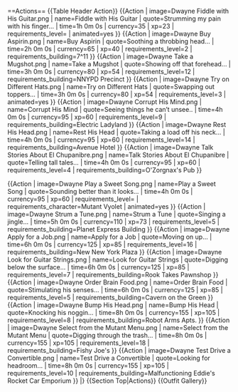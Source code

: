 ==Actions==
{{Table Header Action}}
{{Action
| image=Dwayne Fiddle with His Guitar.png
| name=Fiddle with His Guitar
| quote=Strumming my pain with his finger...
| time=1h 0m 0s
| currency=35
| xp=23
| requirements_level=
| animated=yes
}}
{{Action
| image=Dwayne Buy Aspirin.png
| name=Buy Aspirin
| quote=Soothing a throbbing head...
| time=2h 0m 0s
| currency=65
| xp=40
| requirements_level=2
| requirements_building=7^11
}}
{{Action
| image=Dwayne Take a Mugshot.png
| name=Take a Mugshot
| quote=Showing off that forehead...
| time=3h 0m 0s
| currency=80
| xp=54
| requirements_level=12
| requirements_building=NNYPD Precinct
}}
{{Action
| image=Dwayne Try on Different Hats.png
| name=Try on Different Hats
| quote=Swapping out toppers...
| time=3h 0m 0s
| currency=80
| xp=54
| requirements_level=3
| animated=yes
}}
{{Action
| image=Dwayne Corrupt His Mind.png
| name=Corrupt His Mind
| quote=Seeing things he can’t unsee.. <!--only two dots in game-->
| time=4h 0m 0s
| currency=95
| xp=60
| requirements_level=9
| requirements_building=Electric Ladyland
}}
{{Action
| image=Dwayne Rest His Head.png
| name=Rest His Head
| quote=Taking a load off his neck...
| time=4h 0m 0s
| currency=95
| xp=60
| requirements_level=14
| requirements_building=Avenue Hotel
}}
{{Action
| image=Dwayne Talk Stories About El Chupanibre.png
| name=Talk Stories About El Chupanibre
| quote=Telling tall tales...
| time=4h 0m 0s
| currency=95
| xp=60
| requirements_level=4
| requirements_building=O'Zorgnax's Pub
}}

{{Action
| image=Dwayne Play a Sweet Song.png
| name=Play a Sweet Song
| quote=Sounding better than it looks...
| time=4h 0m 0s
| currency=95
| xp=60
| requirements_level=
| requirements_character=Mutant Vyolet
| animated=yes
}}
{{Action
| image=Dwayne Strum a Tune.png
| name=Strum a Tune
| quote=Singing a jingle...
| time=5h 0m 0s
| currency=110
| xp=73
| requirements_level=5
| requirements_building=Planet Express Building
}}
{{Action
| image=Dwayne Apply for a Job.png
| name=Apply for a Job
| quote=Moving on up...
| time=6h 0m 0s
| currency=125
| xp=85
| requirements_level=16
| requirements_building=New New York Plaza
}}
{{Action
| image=Dwayne Look for Guitar Strings.png
| name=Look for Guitar Strings
| quote=Digging below the surface...
| time=6h 0m 0s
| currency=125
| xp=85
| requirements_level=7
| requirements_building=Rook Takes Pawnshop
}}
{{Action
| image=Dwayne Order Brain Food.png
| name=Order Brain Food
| quote=Stimulating his senses...
| time=6h 0m 0s
| currency=125
| xp=85
| requirements_level=5
| requirements_building=Cavern on the Green
}}
{{Action
| image=Dwayne Bump His Head.png
| name=Bump His Head
| quote=Knocking his noggin...
| time=8h 0m 0s
| currency=155
| xp=105
| requirements_level=8
| requirements_building=Robot Arms Apts.
}}
{{Action
| image=Dwayne Select from the Mutant Menu.png
| name=Select from the Mutant Menu
| quote=Digging through the trash...
| time=8h 0m 0s
| currency=155
| xp=105
| requirements_level=18
| requirements_building=Fishy Joe's
}}
{{Action
| image=Dwayne Test Drive a Convertible.png
| name=Test Drive a Convertible
| quote=Looking for headroom...
| time=8h 0m 0s
| currency=155
| xp=105
| requirements_level=10
| requirements_building=Malfunctioning Eddie's Rocket Car Emporium
}}
|}
{{Section Top|Actions}}
{{Outfit Gallery}}
